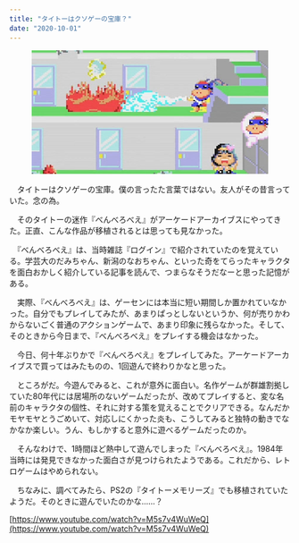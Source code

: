 ```yaml
---
title: "タイトーはクソゲーの宝庫？"
date: "2020-10-01"
---
```


<figure>

![](assets/n5d691d9daa50_da5d42e216c6fda5a15168e63f7c2a17.jpg)

</figure>

　タイトーはクソゲーの宝庫。僕の言ったた言葉ではない。友人がその昔言っていた。念の為。

　そのタイトーの迷作『べんべろべえ』がアーケードアーカイブスにやってきた。正直、こんな作品が移植されるとは思っても見なかった。

　『べんべろべえ』は、当時雑誌『ログイン』で紹介されていたのを覚えている。学芸大のだみちゃん、新潟のなおちゃん、といった奇をてらったキャラクタを面白おかしく紹介している記事を読んで、つまらなそうだなーと思った記憶がある。

　実際、『べんべろべえ』は、ゲーセンには本当に短い期間しか置かれていなかった。自分でもプレイしてみたが、あまりぱっとしないというか、何が売りかわからないごく普通のアクションゲームで、あまり印象に残らなかった。そして、そのときから今日まで、『べんべろべえ』をプレイする機会はなかった。

　今日、何十年ぶりかで『べんべろべえ』をプレイしてみた。アーケードアーカイブスで買ってはみたものの、1回遊んで終わりかなと思った。

　ところがだ。今遊んでみると、これが意外に面白い。名作ゲームが群雄割拠していた80年代には居場所のないゲームだったが、改めてプレイすると、変な名前のキャラクタの個性、それに対する策を覚えることでクリアできる。なんだかモヤモヤとうごめいて、対応しにくかった炎も、こうしてみると独特の動きでなかなか楽しい。うん、もしかすると意外に遊べるゲームだったのか。

　そんなわけで、1時間ほど熱中して遊んでしまった『べんべろべえ』。1984年当時には発見できなかった面白さが見つけられたようである。これだから、レトロゲームはやめられない。

　ちなみに、調べてみたら、PS2の『タイトーメモリーズ』でも移植されていたようだ。そのときに遊んでいたのかな……？

[https://www.youtube.com/watch?v=M5s7v4WuWeQ](https://www.youtube.com/watch?v=M5s7v4WuWeQ)
